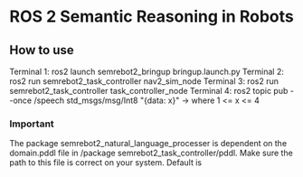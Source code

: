 # ROS 2 Semantic Reasoning in Robots

## How to use

Terminal 1: ros2 launch semrebot2_bringup bringup.launch.py
Terminal 2: ros2 run semrebot2_task_controller nav2_sim_node
Terminal 3: ros2 run semrebot2_task_controller task_controller_node
Terminal 4: ros2 topic pub --once /speech std_msgs/msg/Int8 "{data: x}" -> where 1 <= x <= 4

### Important

The package semrebot2_natural_language_processer is dependent on the domain.pddl file in /package semrebot2_task_controller/pddl. Make sure the path to this file is correct on your system. Default is 